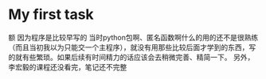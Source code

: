 # My first task
额 因为程序是比较早写的 当时python包啊、匿名函数啊什么的用的还不是很熟练（而且当初我以为只能交一个主程序），就没有用那些比较后面才学到的东西，写的就有些繁琐。如果后续有时间精力的话应该会去稍微完善、精简一下。
另外，李宏毅的课程还没看完，笔记还不完整
